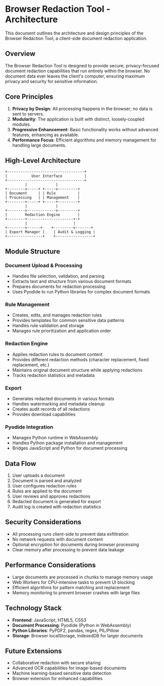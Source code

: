 # Browser Redaction Tool - Architecture

This document outlines the architecture and design principles of the Browser Redaction Tool, a client-side document redaction application.

## Overview

The Browser Redaction Tool is designed to provide secure, privacy-focused document redaction capabilities that run entirely within the browser. No document data ever leaves the client's computer, ensuring maximum privacy and security for sensitive information.

## Core Principles

1. **Privacy by Design**: All processing happens in the browser; no data is sent to servers.
2. **Modularity**: The application is built with distinct, loosely-coupled modules.
3. **Progressive Enhancement**: Basic functionality works without advanced features, enhancing as available.
4. **Performance Focus**: Efficient algorithms and memory management for handling large documents.

## High-Level Architecture

```
+-----------------------------------+
|           User Interface          |
+-----------------------------------+
         |             |
+--------v-----+ +-----v---------+
| Document     | | Rule          |
| Processing   | | Management    |
+--------+-----+ +-----+---------+
         |             |
+--------v-------------v---------+
|        Redaction Engine        |
+--------+---------------------+-+
         |                     |
+--------v------+    +---------v-------+
| Export Manager |    | Audit & Logging |
+----------------+    +-----------------+
```

## Module Structure

### Document Upload & Processing

- Handles file selection, validation, and parsing
- Extracts text and structure from various document formats
- Prepares documents for redaction processing
- Uses Pyodide to run Python libraries for complex document formats

### Rule Management

- Creates, edits, and manages redaction rules
- Provides templates for common sensitive data patterns
- Handles rule validation and storage
- Manages rule prioritization and application order

### Redaction Engine

- Applies redaction rules to document content
- Provides different redaction methods (character replacement, fixed replacement, etc.)
- Maintains original document structure while applying redactions
- Tracks redaction statistics and metadata

### Export

- Generates redacted documents in various formats
- Handles watermarking and metadata cleanup
- Creates audit records of all redactions
- Provides download capabilities

### Pyodide Integration

- Manages Python runtime in WebAssembly
- Handles Python package installation and management
- Bridges JavaScript and Python for document processing

## Data Flow

1. User uploads a document
2. Document is parsed and analyzed
3. User configures redaction rules
4. Rules are applied to the document
5. User reviews and approves redactions
6. Redacted document is generated for export
7. Audit log is created with redaction statistics

## Security Considerations

- All processing runs client-side to prevent data exfiltration
- No network requests with document content
- Optional encryption for documents during browser processing
- Clear memory after processing to prevent data leakage

## Performance Considerations

- Large documents are processed in chunks to manage memory usage
- Web Workers for CPU-intensive tasks to prevent UI blocking
- Efficient algorithms for pattern matching and replacement
- Memory monitoring to prevent browser crashes with large files

## Technology Stack

- **Frontend**: JavaScript, HTML5, CSS3
- **Document Processing**: Pyodide (Python in WebAssembly)
- **Python Libraries**: PyPDF2, pandas, regex, PIL/Pillow
- **Storage**: Browser localStorage, IndexedDB for larger documents

## Future Extensions

- Collaborative redaction with secure sharing
- Advanced OCR capabilities for image-based documents
- Machine learning-based sensitive data detection
- Browser extension for enhanced capabilities